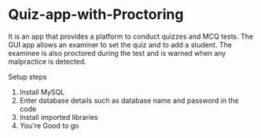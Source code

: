 # Quiz-app-with-Proctoring
It is an app that provides a platform to conduct quizzes and MCQ tests. The GUI app allows an examiner to set the quiz and to add a student. The examinee is also proctored during the test and is warned when any malpractice is detected.

Setup steps
 1. Install MySQL 
 2. Enter database details such as database name and password in the code
 3. Install imported libraries
 4. You're Good to go
